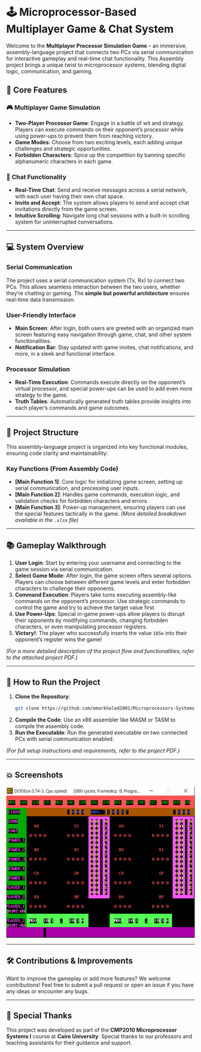 # 🕹️ **Microprocessor-Based Multiplayer Game & Chat System**

Welcome to the **Multiplayer Processor Simulation Game** – an immersive, assembly-language project that connects two PCs via serial communication for interactive gameplay and real-time chat functionality. This Assembly project brings a unique twist to microprocessor systems, blending digital logic, communication, and gaming.

## 🔑 **Core Features**

### 🎮 **Multiplayer Game Simulation**

- **Two-Player Processor Game**: Engage in a battle of wit and strategy. Players can execute commands on their opponent’s processor while using power-ups to prevent them from reaching victory.
- **Game Modes**: Choose from two exciting levels, each adding unique challenges and strategic opportunities.
- **Forbidden Characters**: Spice up the competition by banning specific alphanumeric characters in each game.

### 💬 **Chat Functionality**

- **Real-Time Chat**: Send and receive messages across a serial network, with each user having their own chat space.
- **Invite and Accept**: The system allows players to send and accept chat invitations directly from the game screen.
- **Intuitive Scrolling**: Navigate long chat sessions with a built-in scrolling system for uninterrupted conversations.

---

## 💻 **System Overview**

### **Serial Communication**
The project uses a serial communication system (Tx, Rx) to connect two PCs. This allows seamless interaction between the two users, whether they’re chatting or gaming. The **simple but powerful architecture** ensures real-time data transmission.

### **User-Friendly Interface**
- **Main Screen**: After login, both users are greeted with an organized main screen featuring easy navigation through game, chat, and other system functionalities.
- **Notification Bar**: Stay updated with game invites, chat notifications, and more, in a sleek and functional interface.

### **Processor Simulation**
- **Real-Time Execution**: Commands execute directly on the opponent’s virtual processor, and special power-ups can be used to add even more strategy to the game.
- **Truth Tables**: Automatically generated truth tables provide insights into each player’s commands and game outcomes.

---

## 🔧 **Project Structure**

This assembly-language project is organized into key functional modules, ensuring code clarity and maintainability:

### **Key Functions** (From Assembly Code)
- **[Main Function 1]**: Core logic for initializing game screen, setting up serial communication, and processing user inputs.
- **[Main Function 2]**: Handles game commands, execution logic, and validation checks for forbidden characters and errors.
- **[Main Function 3]**: Power-up management, ensuring players can use the special features tactically in the game.
*(More detailed breakdown available in the `.xlsx` file)*

---

## 📚 **Gameplay Walkthrough**

1. **User Login**: Start by entering your username and connecting to the game session via serial communication.
2. **Select Game Mode**: After login, the game screen offers several options. Players can choose between different game levels and enter forbidden characters to challenge their opponents.
3. **Command Execution**: Players take turns executing assembly-like commands on the opponent’s processor. Use strategic commands to control the game and try to achieve the target value first.
4. **Use Power-Ups**: Special in-game power-ups allow players to disrupt their opponents by modifying commands, changing forbidden characters, or even manipulating processor registers.
5. **Victory!**: The player who successfully inserts the value `105e` into their opponent’s register wins the game!

*(For a more detailed description of the project flow and functionalities, refer to the attached project PDF.)*

---

## 🚀 **How to Run the Project**

1. **Clone the Repository**: 
   ```bash
   git clone https://github.com/omarkhaled2001/Microprocessors-Systems-I-Project.git
   ```
2. **Compile the Code**: Use an x86 assembler like MASM or TASM to compile the assembly code.
3. **Run the Executable**: Run the generated executable on two connected PCs with serial communication enabled.

*(For full setup instructions and requirements, refer to the project PDF.)*

---

## 💥 **Screenshots**

![Main Menu Game Screenshot](./Assets/Images/menu_screenshot.png)



---

## 🛠️ **Contributions & Improvements**

Want to improve the gameplay or add more features? We welcome contributions! Feel free to submit a pull request or open an issue if you have any ideas or encounter any bugs.

---

## 👏 **Special Thanks**

This project was developed as part of the **CMP2010 Microprocessor Systems I** course at **Cairo University**. Special thanks to our professors and teaching assistants for their guidance and support.


